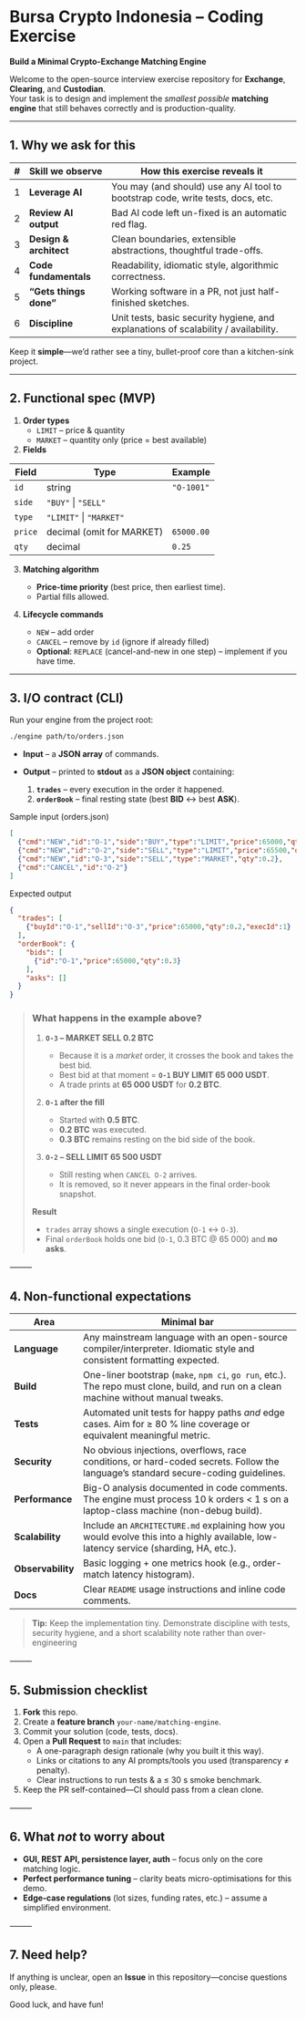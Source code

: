 # Bursa Crypto Indonesia – Coding Exercise  
**Build a Minimal Crypto-Exchange Matching Engine**

Welcome to the open-source interview exercise repository for **Exchange**, **Clearing**, and **Custodian**.  
Your task is to design and implement the *smallest possible* **matching engine** that still behaves correctly and is production-quality.

---

## 1. Why we ask for this
| # | Skill we observe | How this exercise reveals it |
|---|------------------|------------------------------|
| 1 | **Leverage AI** | You may (and should) use any AI tool to bootstrap code, write tests, docs, etc. |
| 2 | **Review AI output** | Bad AI code left un-fixed is an automatic red flag. |
| 3 | **Design & architect** | Clean boundaries, extensible abstractions, thoughtful trade-offs. |
| 4 | **Code fundamentals** | Readability, idiomatic style, algorithmic correctness. |
| 5 | **“Gets things done”** | Working software in a PR, not just half-finished sketches. |
| 6 | **Discipline** | Unit tests, basic security hygiene, and explanations of scalability / availability. |

Keep it **simple**—we’d rather see a tiny, bullet-proof core than a kitchen-sink project.

---

## 2. Functional spec (MVP)

1. **Order types**  
   * `LIMIT` – price & quantity  
   * `MARKET` – quantity only (price = best available)  
2. **Fields**

| Field | Type | Example |
|-------|------|---------|
| `id`  | string | `"O-1001"` |
| `side`| `"BUY"` &#124; `"SELL"` | |
| `type`| `"LIMIT"` &#124; `"MARKET"` | |
| `price` | decimal (omit for MARKET) | `65000.00` |
| `qty`   | decimal | `0.25` |

3. **Matching algorithm**  
   * **Price-time priority** (best price, then earliest time).  
   * Partial fills allowed.  

4. **Lifecycle commands**  
   * `NEW` – add order  
   * `CANCEL` – remove by `id` (ignore if already filled)  
   * **Optional**: `REPLACE` (cancel-and-new in one step) – implement if you have time.  

---

## 3. I/O contract (CLI)

Run your engine from the project root:

```bash
./engine path/to/orders.json
```

* **Input** – a **JSON array** of commands.

* **Output** – printed to **stdout** as a **JSON object** containing:  
  1. **`trades`** – every execution in the order it happened.  
  2. **`orderBook`** – final resting state (best **BID** ↔ best **ASK**).

Sample input (orders.json)

```json
[
  {"cmd":"NEW","id":"O-1","side":"BUY","type":"LIMIT","price":65000,"qty":0.5},
  {"cmd":"NEW","id":"O-2","side":"SELL","type":"LIMIT","price":65500,"qty":0.3},
  {"cmd":"NEW","id":"O-3","side":"SELL","type":"MARKET","qty":0.2},
  {"cmd":"CANCEL","id":"O-2"}
]
```

Expected output

```json
{
  "trades": [
    {"buyId":"O-1","sellId":"O-3","price":65000,"qty":0.2,"execId":1}
  ],
  "orderBook": {
    "bids": [
      {"id":"O-1","price":65000,"qty":0.3}
    ],
    "asks": []
  }
}
```

<!-- 📖 Sample execution walk-through -->

> ### What happens in the example above?
>
> 1. **`O-3` – MARKET SELL 0.2 BTC**  
>    * Because it is a *market* order, it crosses the book and takes the best bid.  
>    * Best bid at that moment = **`O-1` BUY LIMIT 65 000 USDT**.  
>    * A trade prints at **65 000 USDT** for **0.2 BTC**.
>
> 2. **`O-1` after the fill**  
>    * Started with **0.5 BTC**.  
>    * **0.2 BTC** was executed.  
>    * **0.3 BTC** remains resting on the bid side of the book.
>
> 3. **`O-2` – SELL LIMIT 65 500 USDT**  
>    * Still resting when `CANCEL O-2` arrives.  
>    * It is removed, so it never appears in the final order-book snapshot.
>
> **Result**  
> * `trades` array shows a single execution (`O-1` ↔ `O-3`).  
> * Final `orderBook` holds one bid (`O-1`, 0.3 BTC @ 65 000) and **no asks**.

⸻

## 4. Non-functional expectations

| Area            | Minimal bar                                                                                                                         |
|-----------------|-------------------------------------------------------------------------------------------------------------------------------------|
| **Language**    | Any mainstream language with an open-source compiler/interpreter. Idiomatic style and consistent formatting expected.               |
| **Build**       | One-liner bootstrap (`make`, `npm ci`, `go run`, etc.). The repo must clone, build, and run on a clean machine without manual tweaks.|
| **Tests**       | Automated unit tests for happy paths *and* edge cases. Aim for ≥ 80 % line coverage or equivalent meaningful metric.                |
| **Security**    | No obvious injections, overflows, race conditions, or hard-coded secrets. Follow the language’s standard secure-coding guidelines.  |
| **Performance** | Big-O analysis documented in code comments. The engine must process 10 k orders < 1 s on a laptop-class machine (non-debug build).   |
| **Scalability** | Include an `ARCHITECTURE.md` explaining how you would evolve this into a highly available, low-latency service (sharding, HA, etc.).|
| **Observability**| Basic logging + one metrics hook (e.g., order-match latency histogram).                                                            |
| **Docs**        | Clear `README` usage instructions and inline code comments.                                                                         |

> **Tip:** Keep the implementation tiny. Demonstrate discipline with tests, security hygiene, and a short scalability note rather than over-engineering


⸻

## 5. Submission checklist

1. **Fork** this repo.  
2. Create a **feature branch** `your-name/matching-engine`.  
3. Commit your solution (code, tests, docs).  
4. Open a **Pull Request** to `main` that includes:  
   * A one-paragraph design rationale (why you built it this way).  
   * Links or citations to any AI prompts/tools you used (transparency ≠ penalty).  
   * Clear instructions to run tests & a ≤ 30 s smoke benchmark.  
5. Keep the PR self-contained—CI should pass from a clean clone.

⸻

## 6. What *not* to worry about

* **GUI, REST API, persistence layer, auth** – focus only on the core matching logic.  
* **Perfect performance tuning** – clarity beats micro-optimisations for this demo.  
* **Edge-case regulations** (lot sizes, funding rates, etc.) – assume a simplified environment.

⸻

## 7. Need help?

If anything is unclear, open an **Issue** in this repository—concise questions only, please.

Good luck, and have fun!

